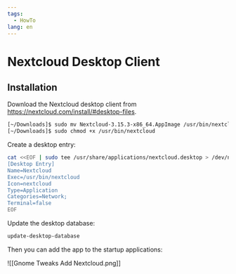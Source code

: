 ```yaml
---
tags:
  - HowTo
lang: en
---
```

# Nextcloud Desktop Client

## Installation

Download the Nextcloud desktop client from <https://nextcloud.com/install/#desktop-files>.

```bash
[~/Downloads]$ sudo mv Nextcloud-3.15.3-x86_64.AppImage /usr/bin/nextcloud
[~/Downloads]$ sudo chmod +x /usr/bin/nextcloud
```

Create a desktop entry:

```bash
cat <<EOF | sudo tee /usr/share/applications/nextcloud.desktop > /dev/null
[Desktop Entry]
Name=Nextcloud
Exec=/usr/bin/nextcloud
Icon=nextcloud
Type=Application
Categories=Network;
Terminal=false
EOF
```

Update the desktop database:

```bash
update-desktop-database
```

Then you can add the app to the startup applications:

![[Gnome Tweaks Add Nextcloud.png]]